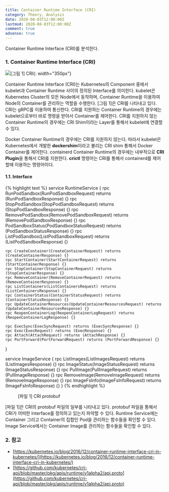 ```yaml
---
title: Container Runtime Interface (CRI)
category: Theory, Analysis
date: 2020-08-03T12:00:00Z
lastmod: 2020-08-03T12:00:00Z
comment: true
adsense: true
---
```


Container Runtime Interface (CRI)를 분석한다.

### 1. Container Runtime Interface (CRI)

![[그림 1] CRI]({{site.baseurl}}/images/theory_analysis/Container_Runtime_Interface/CRI.PNG){: width="350px"}

Container Runtime Interface (CRI)는 Kubernetes의 Component 중에서 kubelet과 Container Runtime 사이의 정의된 Interface를 의미한다. kubelet은 Kubernetes Cluster의 모든 Node에서 동작하며, Container Runtime을 이용하여 Node의 Container를 관리하는 역할을 수행한다. [그림 1]은 CRI를 나타내고 있다. CRI는 gRPC를 이용하여 통신한다. CRI를 지원하는 Container Runtime의 경우에는 kubelet으로부터 바로 명령을 받아서 Container를 제어한다. CRI를 지원하지 않는 Container Runtime의 경우에는 CRI Shim이라는 Layer를 통해서 kubelet에 연결할 수 있다.

Docker Container Runtime의 경우에는 CRI를 지원하지 않는다. 따라서 kubelet은 Kubernetes에서 개발한 **dockershim**이라고 불리는 CRI shim 통해서 Docker Container를 제어한다. containerd Container Runtime의 경우에는 내부적으로 **CRI Plugin**을 통해서 CRI를 지원한다. **crictl** 명령어는 CRI를 통해서 containerd를 제어할때 이용하는 명령어이다.

#### 1.1. Interface

{% highlight text %}
service RuntimeService {
    rpc RunPodSandbox(RunPodSandboxRequest) returns (RunPodSandboxResponse) {}
    rpc StopPodSandbox(StopPodSandboxRequest) returns (StopPodSandboxResponse) {}
    rpc RemovePodSandbox(RemovePodSandboxRequest) returns (RemovePodSandboxResponse) {}
    rpc PodSandboxStatus(PodSandboxStatusRequest) returns (PodSandboxStatusResponse) {}
    rpc ListPodSandbox(ListPodSandboxRequest) returns (ListPodSandboxResponse) {}

    rpc CreateContainer(CreateContainerRequest) returns (CreateContainerResponse) {}
    rpc StartContainer(StartContainerRequest) returns (StartContainerResponse) {}
    rpc StopContainer(StopContainerRequest) returns (StopContainerResponse) {}
    rpc RemoveContainer(RemoveContainerRequest) returns (RemoveContainerResponse) {}
    rpc ListContainers(ListContainersRequest) returns (ListContainersResponse) {}
    rpc ContainerStatus(ContainerStatusRequest) returns (ContainerStatusResponse) {}
    rpc UpdateContainerResources(UpdateContainerResourcesRequest) returns (UpdateContainerResourcesResponse) {}
    rpc ReopenContainerLog(ReopenContainerLogRequest) returns (ReopenContainerLogResponse) {}

    rpc ExecSync(ExecSyncRequest) returns (ExecSyncResponse) {}
    rpc Exec(ExecRequest) returns (ExecResponse) {}
    rpc Attach(AttachRequest) returns (AttachResponse) {}
    rpc PortForward(PortForwardRequest) returns (PortForwardResponse) {}
}

service ImageService {
    rpc ListImages(ListImagesRequest) returns (ListImagesResponse) {}
    rpc ImageStatus(ImageStatusRequest) returns (ImageStatusResponse) {}
    rpc PullImage(PullImageRequest) returns (PullImageResponse) {}
    rpc RemoveImage(RemoveImageRequest) returns (RemoveImageResponse) {}
    rpc ImageFsInfo(ImageFsInfoRequest) returns (ImageFsInfoResponse) {}
}
{% endhighlight %}
<figure>
<figcaption class="caption">[파일 1] CRI protobuf</figcaption>
</figure>

[파일 1]은 CRI의 protobuf 파일의 일부를 나타내고 있다. protobuf 파일을 통해서 CRI가 어떠한 Interface를 정의하고 있는지 파악할 수 있다. Runtime Service에는 Container 그리고 Container의 집합인 Pod을 관리하는 함수들을 확인할 수 있다. Image Service에서는 Container Image를 관리하는 함수들을 확인할 수 있다.

### 2. 참고

* [https://kubernetes.io/blog/2016/12/container-runtime-interface-cri-in-kubernetes/](https://kubernetes.io/blog/2016/12/container-runtime-interface-cri-in-kubernetes/)
* [https://github.com/kubernetes/cri-api/blob/master/pkg/apis/runtime/v1alpha2/api.proto](https://github.com/kubernetes/cri-api/blob/master/pkg/apis/runtime/v1alpha2/api.proto)